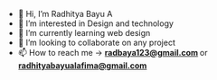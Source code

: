 - 👋 Hi, I’m Radhitya Bayu A
- 👀 I’m interested in Design and technology
- 🌱 I’m currently learning web design
- 💞️ I’m looking to collaborate on any project
- 📫 How to reach me -> <strong> radbaya123@gmail.com </strong> or <br>
                        <strong> radhityabayualafima@gmail.com </strong>
<!---
radbaya123/radbaya123 is a ✨ special ✨ repository because its `README.md` (this file) appears on your GitHub profile.
You can click the Preview link to take a look at your changes.
--->
